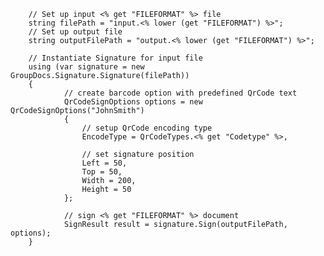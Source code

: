         
        // Set up input <% get "FILEFORMAT" %> file
        string filePath = "input.<% lower (get "FILEFORMAT") %>";
        // Set up output file
        string outputFilePath = "output.<% lower (get "FILEFORMAT") %>";

        // Instantiate Signature for input file
        using (var signature = new GroupDocs.Signature.Signature(filePath))
        {
                // create barcode option with predefined QrCode text
                QrCodeSignOptions options = new QrCodeSignOptions("JohnSmith")
                {
                    // setup QrCode encoding type
                    EncodeType = QrCodeTypes.<% get "Codetype" %>,

                    // set signature position
                    Left = 50,
                    Top = 50,
                    Width = 200,
                    Height = 50
                };

                // sign <% get "FILEFORMAT" %> document
                SignResult result = signature.Sign(outputFilePath, options);
        }
